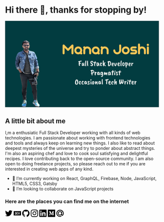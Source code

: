 # Hi there 👋, thanks for stopping by!

![Profile Image](https://raw.githubusercontent.com/manan30/manan30/master/Github%20Image.png)


## A little bit about me

I,m a enthusiatic Full Stack Developer working with all kinds of web technologies. I am passionate about working with frontend technologies and tools and always keep on learning new things. I also like to read about deepest mysteries of the universe and try to ponder about abstract things. I'm also an aspiring chef and love to cook soul satisfying and delightful recipes. I love contributing back to the open-source community. I am also open to doing freelance projects, so please reach out to me if you are interested in creating web apps of any kind.

- 🔭 I’m currently working on React, GraphQL, Firebase, Node, JavaScript, HTML5, CSS3, Gatsby
- 👯 I’m looking to collaborate on JavaScript projects

### Here are the places you can find me on the internet
<a href="https://twitter.com/Manan_30"><img src="./twitter.svg" height="24" width="24" alt="Twitter Profile Link"></a>
<a href="https://dev.to/manan30"><img src="./dev-dot-to.svg" height="24" width="24" alt="Dev.To Profile Link"></a>
<a href="https://github.com/manan30"><img src="./github.svg" height="24" width="24" alt="Github Profile Link"></a>
<a href="https://twitter.com/Manan_30"><img src="./instagram.svg" height="24" width="24" alt="Instagram Profile Link"></a>
<a href="https://twitter.com/Manan_30"><img src="./linkedin.svg" height="24" width="24" alt="LinkedIn Profile Link"></a>
<a href="https://twitter.com/Manan_30"><img src="./medium.svg" height="24" width="24" alt="Medium Profile Link"></a>
<a href="https://twitter.com/Manan_30"><img src="./mail-dot-ru.svg" height="24" width="24" alt="Email ID"></a>

<!--
**manan30/manan30** is a ✨ _special_ ✨ repository because its `README.md` (this file) appears on your GitHub profile.

Here are some ideas to get you started:
- 🌱 I’m currently learning ...
- 🤔 I’m looking for help with ...
- 💬 Ask me about ...
- ⚡ Fun fact: ...
-->
